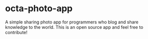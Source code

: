 # octa-photo-app
A simple sharing photo app for programmers who blog and share knowledge to the world. This is an open source app and feel free to contribute!
